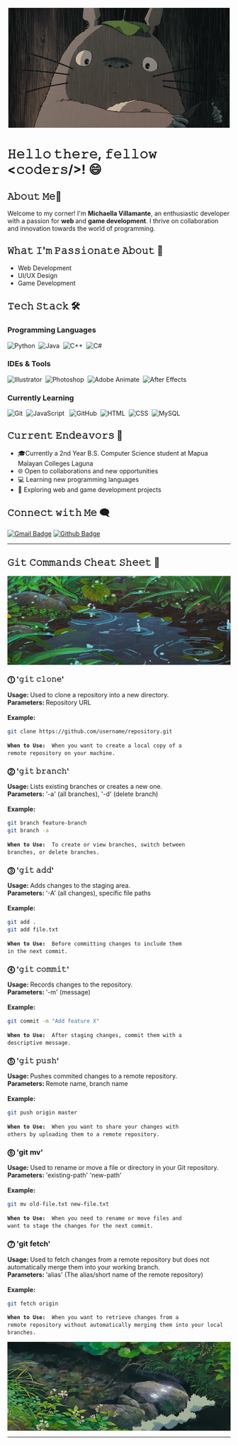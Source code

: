 <!-- Header Image -->
<p align="center">
    <img alt="Tororo" src="images/tororo.gif">
</p>


<h1> 𝙷𝚎𝚕𝚕𝚘 𝚝𝚑𝚎𝚛𝚎, 𝚏𝚎𝚕𝚕𝚘𝚠 <𝚌𝚘𝚍𝚎𝚛𝚜/>! 😄 </h1>

## 𝙰𝚋𝚘𝚞𝚝 𝙼𝚎🚀
Welcome to my corner! I'm <b>Michaella Villamante</b>, an enthusiastic developer with a passion for <b>web </b>and <b>game development</b>. I thrive on collaboration and innovation towards the world of programming.

## 𝚆𝚑𝚊𝚝 𝙸'𝚖 𝙿𝚊𝚜𝚜𝚒𝚘𝚗𝚊𝚝𝚎 𝙰𝚋𝚘𝚞𝚝 🌟
<ul>
  <li>Web Development</li>
  <li>UI/UX Design</li>
  <li>Game Development</li>
</ul>

##  𝚃𝚎𝚌𝚑 𝚂𝚝𝚊𝚌𝚔 🛠

<div>

<h3> Programming Languages </h3>

![Python](https://img.shields.io/badge/Python-yellow?logo=python&style=flat)&nbsp;
![Java](https://img.shields.io/badge/-Java-31572c?style=flat&logo=Java&logoColor=Orange)&nbsp;
![C++](https://img.shields.io/badge/-C++-white?style=flat&logo=C%2B%2B&logoColor=00599C)&nbsp;
![C#](https://img.shields.io/badge/C%23-blue?logo=c#-sharp&style=flat)&nbsp;

<h3>IDEs & Tools</h3>

![Illustrator](https://img.shields.io/badge/-Illustrator-333333?style=flat&logo=adobe-illustrator)&nbsp;
![Photoshop](https://img.shields.io/badge/-Photoshop-003049?style=flat&logo=adobe-photoshop)&nbsp;
![Adobe Animate](https://img.shields.io/badge/-Animate-780000?&style=flat&logo=adobe-animate)&nbsp;
![After Effects](https://img.shields.io/badge/-After%20Effects-gray?style=flat&logo=adobe-after-effects)&nbsp;

<h3> Currently Learning </h3>

![Git](https://img.shields.io/badge/-Git-F05032?style=flat&logo=git&logoColor=white)&nbsp;
![JavaScript](https://img.shields.io/badge/-JavaScript-F7DF1E?style=flat&logo=javascript&logoColor=black) &nbsp;
![GitHub](https://img.shields.io/badge/-GitHub-181717?style=flat&logo=github)&nbsp;
![HTML](https://img.shields.io/badge/-HTML-E34F26?style=flat&logo=html5&logoColor=white)&nbsp;
![CSS](https://img.shields.io/badge/-CSS-1572B6?style=flat&logo=css3&logoColor=white)&nbsp;
![MySQL](https://img.shields.io/badge/-MySQL-4479A1?style=flat&logo=mysql&logoColor=white)&nbsp;

</div>


## 𝙲𝚞𝚛𝚛𝚎𝚗𝚝 𝙴𝚗𝚍𝚎𝚊𝚟𝚘𝚛𝚜 💼

<ul>
<li> 🎓Currently a 2nd Year B.S. Computer Science student at Mapua Malayan Colleges Laguna </li>
<li> 🌐 Open to collaborations and new opportunities</li>
<li> 💻 Learning new programming languages </li>
<li> 👾 Exploring web and game development projects </li>
</ul>

## 𝙲𝚘𝚗𝚗𝚎𝚌𝚝 𝚠𝚒𝚝𝚑 𝙼𝚎 🗨️
[![Gmail Badge](https://img.shields.io/badge/-villamantemichaella5@gmail.com-c14438?style=flat-square&logo=Gmail&logoColor=white&link=mailto:villamantemichaella5@gmail.com)](mailto:villamantemichaella5@gmail.com)
[![Github Badge](https://img.shields.io/badge/-mvillamante-blue?style=flat-square&logo=Github&logoColor=white&link=https://github.com/mvillamante)](https://github.com/mvillamante)

<hr>

## 𝙶𝚒𝚝 𝙲𝚘𝚖𝚖𝚊𝚗𝚍𝚜 𝙲𝚑𝚎𝚊𝚝 𝚂𝚑𝚎𝚎𝚝 📄

<img alt="Rain falling" src="images/rainfall.gif" align="center" width="1500" height="200"/>

<h3>⓵ '𝚐𝚒𝚝 𝚌𝚕𝚘𝚗𝚎'</h3>
<b>Usage: </b> Used to clone a repository into a new directory. <br>
<b>Parameters: </b> Repository URL <br> <br>
<b> Example: </b> 

````bash
git clone https://github.com/username/repository.git 
````
<code><b>When to Use: </b> When you want to create a local copy of a remote repository on your machine. </code><br>


<h3>⓶ '𝚐𝚒𝚝 𝚋𝚛𝚊𝚗𝚌𝚑'</h3>
<b>Usage: </b> Lists existing branches or creates a new one. <br>
<b>Parameters: </b> '-a' (all branches), '-d' (delete branch) <br><br>
<b> Example: </b> <br> 

````bash
git branch feature-branch 
git branch -a 
````
<code><b>When to Use: </b> To create or view branches, switch between branches, or delete branches. </code><br>

<h3>⓷ '𝚐𝚒𝚝 𝚊𝚍𝚍'</h3>
<b>Usage: </b> Adds changes to the staging area. <br>
<b>Parameters: </b> '-A' (all changes), specific file paths <br><br>
<b> Example: </b> <br> 

````bash
git add .
git add file.txt 
````
<code><b>When to Use: </b> Before committing changes to include them in the next commit. </code><br>

<h3>⓸ '𝚐𝚒𝚝 𝚌𝚘𝚖𝚖𝚒𝚝'</h3>
<b>Usage: </b> Records changes to the repository. <br>
<b>Parameters: </b> '-m' (message) <br> <br>
<b> Example: </b> <br> 

````bash
git commit -m "Add feature X" 
````
<code><b>When to Use: </b> After staging changes, commit them with a descriptive message.</code><br>

<h3>⓹ '𝚐𝚒𝚝 𝚙𝚞𝚜𝚑'</h3>
<b>Usage: </b> Pushes commited changes to a remote repository. <br>
<b>Parameters: </b> Remote name, branch name <br><br>
<b> Example: </b> <br> 

````bash
git push origin master 
````
<code><b>When to Use: </b> When you want to share your changes with others by uploading them to a remote repository. </code><br>

<h3>⓺ 'git mv'</h3>
<b>Usage: </b> Used to rename or move a file or directory in your Git repository. <br>
<b>Parameters: </b> 'existing-path' 'new-path' <br><br>
<b> Example: </b> <br> 

````bash
git mv old-file.txt new-file.txt
````
<code><b>When to Use: </b> When you need to rename or move files and want to stage the changes for the next commit. </code><br>

<h3>⓻ 'git fetch'</h3>
<b>Usage: </b> Used to fetch changes from a remote repository but does not automatically merge them into your working branch.  <br>
<b>Parameters: </b> 'alias' (The alias/short name of the remote repository) <br><br>
<b> Example: </b> <br> 

````bash
git fetch origin
````
<code><b>When to Use: </b> When you want to retrieve changes from a remote repository without automatically merging them into your local branches. </code><br>

<img alt="Rain falling" src="images/water.gif" align="center" width="1500" height="200"/>
<br><hr>
